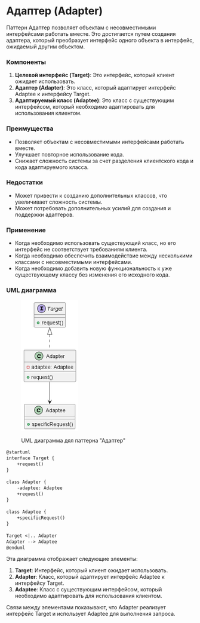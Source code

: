 # Адаптер (Adapter)

Паттерн Адаптер позволяет объектам с несовместимыми интерфейсами работать вместе. Это достигается путем создания адаптера, который преобразует интерфейс одного объекта в интерфейс, ожидаемый другим объектом.

### **Компоненты**

1. **Целевой интерфейс (Target)**: Это интерфейс, который клиент ожидает использовать.
2. **Адаптер (Adapter)**: Это класс, который адаптирует интерфейс Adaptee к интерфейсу Target.
3. **Адаптируемый класс (Adaptee)**: Это класс с существующим интерфейсом, который необходимо адаптировать для использования клиентом.

### **Преимущества**

* Позволяет объектам с несовместимыми интерфейсами работать вместе.
* Улучшает повторное использование кода.
* Снижает сложность системы за счет разделения клиентского кода и кода адаптируемого класса.

### **Недостатки**

* Может привести к созданию дополнительных классов, что увеличивает сложность системы.
* Может потребовать дополнительных усилий для создания и поддержки адаптеров.

### **Применение**

* Когда необходимо использовать существующий класс, но его интерфейс не соответствует требованиям клиента.
* Когда необходимо обеспечить взаимодействие между несколькими классами с несовместимыми интерфейсами.
* Когда необходимо добавить новую функциональность к уже существующему классу без изменения его исходного кода.

### UML диаграмма

<figure><img src="../../../.gitbook/assets/image (1).png" alt=""><figcaption><p>UML диаграмма дял паттерна "Адаптер"</p></figcaption></figure>

```plant-uml
@startuml
interface Target {
    +request()
}

class Adapter {
    -adaptee: Adaptee
    +request()
}

class Adaptee {
    +specificRequest()
}

Target <|.. Adapter
Adapter --> Adaptee
@enduml
```

Эта диаграмма отображает следующие элементы:

1. **Target**: Интерфейс, который клиент ожидает использовать.
2. **Adapter**: Класс, который адаптирует интерфейс Adaptee к интерфейсу Target.
3. **Adaptee**: Класс с существующим интерфейсом, который необходимо адаптировать для использования клиентом.

Связи между элементами показывают, что Adapter реализует интерфейс Target и использует Adaptee для выполнения запроса.
